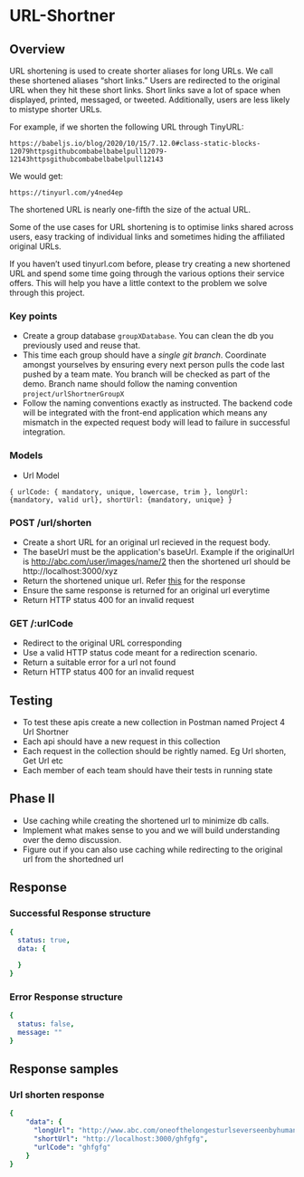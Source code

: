 # URL-Shortner

## Overview
URL shortening is used to create shorter aliases for long URLs. We call these shortened aliases “short links.” Users are redirected to the original URL when they hit these short links. Short links save a lot of space when displayed, printed, messaged, or tweeted. Additionally, users are less likely to mistype shorter URLs.

For example, if we shorten the following URL through TinyURL:

```
https://babeljs.io/blog/2020/10/15/7.12.0#class-static-blocks-12079httpsgithubcombabelbabelpull12079-12143httpsgithubcombabelbabelpull12143
```

We would get:

```
https://tinyurl.com/y4ned4ep
```

The shortened URL is nearly one-fifth the size of the actual URL.

Some of the use cases for URL shortening is to optimise links shared across users, easy tracking of individual links and sometimes hiding the affiliated original URLs.

If you haven’t used tinyurl.com before, please try creating a new shortened URL and spend some time going through the various options their service offers. This will help you have a little context to the problem we solve through this project.

### Key points
- Create a group database `groupXDatabase`. You can clean the db you previously used and reuse that.
- This time each group should have a *single git branch*. Coordinate amongst yourselves by ensuring every next person pulls the code last pushed by a team mate. You branch will be checked as part of the demo. Branch name should follow the naming convention `project/urlShortnerGroupX`
- Follow the naming conventions exactly as instructed. The backend code will be integrated with the front-end application which means any mismatch in the expected request body will lead to failure in successful integration. 

### Models
- Url Model
```
{ urlCode: { mandatory, unique, lowercase, trim }, longUrl: {mandatory, valid url}, shortUrl: {mandatory, unique} }
```

### POST /url/shorten
- Create a short URL for an original url recieved in the request body.
- The baseUrl must be the application's baseUrl. Example if the originalUrl is http://abc.com/user/images/name/2 then the shortened url should be http://localhost:3000/xyz
- Return the shortened unique url. Refer [this](#url-shorten-response) for the response
- Ensure the same response is returned for an original url everytime
- Return HTTP status 400 for an invalid request

### GET /:urlCode
- Redirect to the original URL corresponding
- Use a valid HTTP status code meant for a redirection scenario.
- Return a suitable error for a url not found
- Return HTTP status 400 for an invalid request

## Testing 
- To test these apis create a new collection in Postman named Project 4 Url Shortner
- Each api should have a new request in this collection
- Each request in the collection should be rightly named. Eg  Url shorten, Get Url etc
- Each member of each team should have their tests in running state

## Phase II
- Use caching while creating the shortened url to minimize db calls.
- Implement what makes sense to you and we will build understanding over the demo discussion. 
- Figure out if you can also use caching while redirecting to the original url from the shortedned url

## Response

### Successful Response structure
```yaml
{
  status: true,
  data: {

  }
}
```
### Error Response structure
```yaml
{
  status: false,
  message: ""
}
```
## Response samples

### Url shorten response
```yaml
{
    "data": {
      "longUrl": "http://www.abc.com/oneofthelongesturlseverseenbyhumans.com",
      "shortUrl": "http://localhost:3000/ghfgfg",
      "urlCode": "ghfgfg"
    } 
}

```

